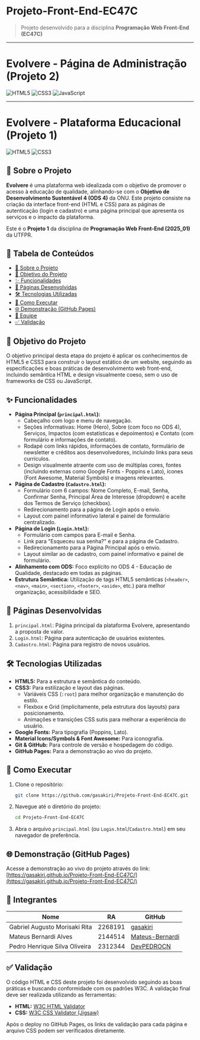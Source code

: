 # Projeto-Front-End-EC47C


> Projeto desenvolvido para a disciplina **Programação Web Front-End (EC47C)**  
---
# Evolvere - Página de Administração (Projeto 2)

![HTML5](https://img.shields.io/badge/HTML5-E34F26?style=for-the-badge&logo=html5&logoColor=white)
![CSS3](https://img.shields.io/badge/CSS3-1572B6?style=for-the-badge&logo=css3&logoColor=white)
![JavaScript](https://img.shields.io/badge/JavaScript-F7DF1E?style=for-the-badge&logo=javascript&logoColor=black)

---
# Evolvere - Plataforma Educacional (Projeto 1)

![HTML5](https://img.shields.io/badge/HTML5-E34F26?style=for-the-badge&logo=html5&logoColor=white)
![CSS3](https://img.shields.io/badge/CSS3-1572B6?style=for-the-badge&logo=css3&logoColor=white)


## 📖 Sobre o Projeto

**Evolvere** é uma plataforma web idealizada com o objetivo de promover o acesso à educação de qualidade, alinhando-se com o **Objetivo de Desenvolvimento Sustentável 4 (ODS 4)** da ONU. Este projeto consiste na criação da interface front-end (HTML e CSS) para as páginas de autenticação (login e cadastro) e uma página principal que apresenta os serviços e o impacto da plataforma.

Este é o **Projeto 1** da disciplina de **Programação Web Front-End (2025_01)** da UTFPR.

## 📝 Tabela de Conteúdos

- [📖 Sobre o Projeto](#-sobre-o-projeto)
- [🎯 Objetivo do Projeto](#-objetivo-do-projeto)
- [✨ Funcionalidades](#-funcionalidades)
- [📄 Páginas Desenvolvidas](#-páginas-desenvolvidas)
- [🛠️ Tecnologias Utilizadas](#️-tecnologias-utilizadas)
- [🚀 Como Executar](#-como-executar)
- [🌐 Demonstração (GitHub Pages)](#-demonstração-github-pages)
- [👥 Equipe](#-integrantes)
- [✅ Validação](#-validação)

## 🎯 Objetivo do Projeto

O objetivo principal desta etapa do projeto é aplicar os conhecimentos de HTML5 e CSS3 para construir o layout estático de um website, seguindo as especificações e boas práticas de desenvolvimento web front-end, incluindo semântica HTML e design visualmente coeso, sem o uso de frameworks de CSS ou JavaScript.

## ✨ Funcionalidades

-   **Página Principal (`principal.html`):**
    -   Cabeçalho com logo e menu de navegação.
    -   Seções informativas: Home (Hero), Sobre (com foco no ODS 4), Serviços, Impactos (com estatísticas e depoimentos) e Contato (com formulário e informações de contato).
    -   Rodapé com links rápidos, informações de contato, formulário de newsletter e créditos aos desenvolvedores, incluindo links para seus currículos.
    -   Design visualmente atraente com uso de múltiplas cores, fontes (incluindo externas como Google Fonts - Poppins e Lato), ícones (Font Awesome, Material Symbols) e imagens relevantes.
-   **Página de Cadastro (`Cadastro.html`):**
    -   Formulário com 6 campos: Nome Completo, E-mail, Senha, Confirmar Senha, Principal Área de Interesse (dropdown) e aceite dos Termos de Serviço (checkbox).
    -   Redirecionamento para a página de Login após o envio.
    -   Layout com painel informativo lateral e painel de formulário centralizado.
-   **Página de Login (`Login.html`):**
    -   Formulário com campos para E-mail e Senha.
    -   Link para "Esqueceu sua senha?" e para a página de Cadastro.
    -   Redirecionamento para a Página Principal após o envio.
    -   Layout similar ao de cadastro, com painel informativo e painel de formulário.
-   **Alinhamento com ODS:** Foco explícito no ODS 4 - Educação de Qualidade, destacado em todas as páginas.
-   **Estrutura Semântica:** Utilização de tags HTML5 semânticas (`<header>`, `<nav>`, `<main>`, `<section>`, `<footer>`, `<aside>`, etc.) para melhor organização, acessibilidade e SEO.

## 📄 Páginas Desenvolvidas

1.  `principal.html`: Página principal da plataforma Evolvere, apresentando a proposta de valor.
2.  `Login.html`: Página para autenticação de usuários existentes.
3.  `Cadastro.html`: Página para registro de novos usuários.

## 🛠️ Tecnologias Utilizadas

-   **HTML5:** Para a estrutura e semântica do conteúdo.
-   **CSS3:** Para estilização e layout das páginas.
    -   Variáveis CSS (`:root`) para melhor organização e manutenção do estilo.
    -   Flexbox e Grid (implicitamente, pela estrutura dos layouts) para posicionamento.
    -   Animações e transições CSS sutis para melhorar a experiência do usuário.
-   **Google Fonts:** Para tipografia (Poppins, Lato).
-   **Material Icons/Symbols & Font Awesome:** Para iconografia.
-   **Git & GitHub:** Para controle de versão e hospedagem do código.
-   **GitHub Pages:** Para a demonstração ao vivo do projeto.

## 🚀 Como Executar

1.  Clone o repositório:
    ```bash
    git clone https://github.com/gasakiri/Projeto-Front-End-EC47C.git
    ```
2.  Navegue até o diretório do projeto:
    ```bash
    cd Projeto-Front-End-EC47C
    ```
3.  Abra o arquivo `principal.html` (ou `Login.html`/`Cadastro.html`) em seu navegador de preferência.

## 🌐 Demonstração (GitHub Pages)

Acesse a demonstração ao vivo do projeto através do link:
[https://gasakiri.github.io/Projeto-Front-End-EC47C/](https://gasakiri.github.io/Projeto-Front-End-EC47C/)

## 👥 Integrantes

| Nome                          | RA        | GitHub                                       |
|-------------------------------|-----------|----------------------------------------------|
| Gabriel Augusto Morisaki Rita | 2268191   | [gasakiri](https://github.com/gasakiri)      |
| Mateus Bernardi Alves      | 2144514   | [Mateus-Bernardi](https://github.com/Mateus-Bernardi)        |
| Pedro Henrique Silva Oliveira       | 2312344   | [DevPEDROCN](https://github.com/DevPEDROCN) |                                                  |

## ✅ Validação

O código HTML e CSS deste projeto foi desenvolvido seguindo as boas práticas e buscando conformidade com os padrões W3C. A validação final deve ser realizada utilizando as ferramentas:
-   **HTML:** [W3C HTML Validator](https://validator.w3.org/)
-   **CSS:** [W3C CSS Validator (Jigsaw)](https://jigsaw.w3.org/css-validator/)

Após o deploy no GitHub Pages, os links de validação para cada página e arquivo CSS podem ser verificados diretamente.


